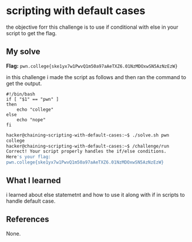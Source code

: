 # scripting with default cases
the objective forr this challenge is to use if conditional with else in your script to get the flag.

## My solve
**Flag:** `pwn.college{ske1yx7w1PwvQ1m50a97aAeTXZ6.01NzMDOxwSN5AzNzEzW}`

in this challenge i made the script as follows and then ran the command to get the output.
```
#!/bin/bash
if [ "$1" == "pwn" ]
then
    echo "college"
else
    echo "nope"
fi
```
```bash
hacker@chaining~scripting-with-default-cases:~$ ./solve.sh pwn
college
hacker@chaining~scripting-with-default-cases:~$ /challenge/run
Correct! Your script properly handles the if/else conditions.
Here's your flag:
pwn.college{ske1yx7w1PwvQ1m50a97aAeTXZ6.01NzMDOxwSN5AzNzEzW}
```

## What I learned
i learned about else statemetnt and how to use it along with if in scripts to handle default case.

## References 
None.
